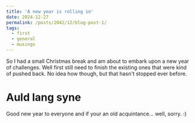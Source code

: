 ```yaml
---
title: 'A new year is rolling in'
date: 2024-12-27
permalink: /posts/2042/12/blog-post-1/
tags:
  - first
  - general
  - musings
---
```


So I had a small Christmas break and am about to embark upon a new year of challenges. Well first still need to finish the existing ones that were kind of pushed back. No idea how though, but that hasn't stopped ever before.

Auld lang syne
======
Good new year to everyone and if your an old acquintance... well, sorry. :)
